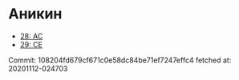# Аникин
- [28: AC](28.md)
- [29: CE](29.md)

Commit: 108204fd679cf671c0e58dc84be71ef7247effc4
 fetched at: 20201112-024703

